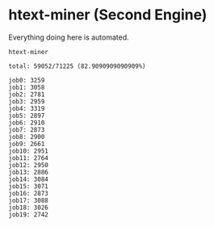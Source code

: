 # htext-miner (Second Engine)

Everything doing here is automated.

```
htext-miner

total: 59052/71225 (82.9090909090909%)

job0: 3259
job1: 3058
job2: 2781
job3: 2959
job4: 3319
job5: 2897
job6: 2910
job7: 2873
job8: 2900
job9: 2661
job10: 2951
job11: 2764
job12: 2950
job13: 2886
job14: 3084
job15: 3071
job16: 2873
job17: 3088
job18: 3026
job19: 2742
```